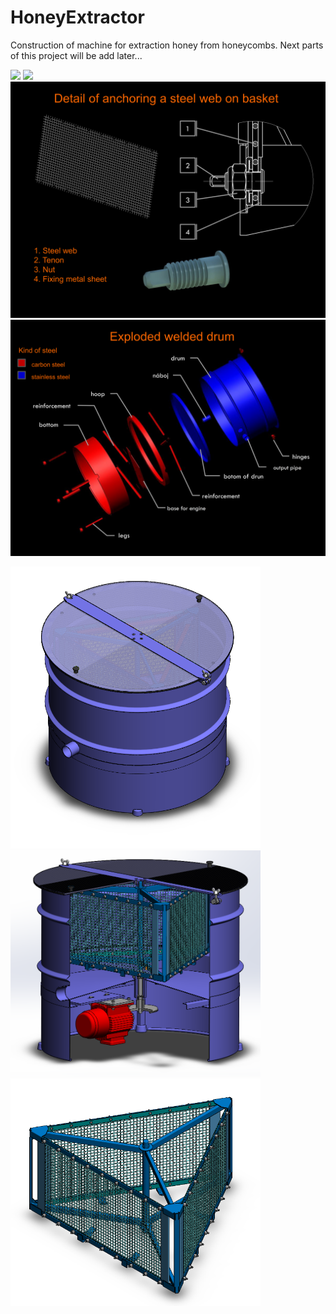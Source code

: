 # HoneyExtractor
Construction of machine for extraction honey from honeycombs. Next parts of this project will be add later...
<p float="left">
  <img src="/Photo/HoneyExtractor_powerpoint_1.PNG" width="600" />
  <img src="/Photo/HoneyExtractor_powerpoint_2.PNG" width="600" /> 
  <img src="/Photo/HoneyExtractor_powerpoint_3.PNG" width="600" />
  <img src="/Photo/HoneyExtractor_powerpoint_4.PNG" width="600" />
</p>



<p float="left">
  <img src="/HoneyExtractor_1.PNG" width="400" />
  <img src="/HoneyExtractor_2.PNG" width="400" /> 
  <img src="/Basket.PNG" width="400" /> 
</p>
